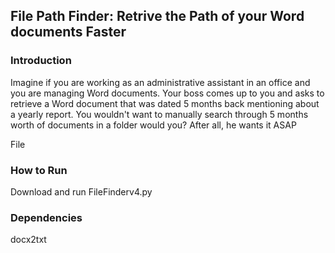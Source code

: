 
## File Path Finder: Retrive the Path of your Word documents Faster


### Introduction 
Imagine if you are working as an administrative assistant in an office and you are managing Word documents. Your boss comes up to you and asks to retrieve a Word document that was dated 5 months back mentioning about a yearly report. You wouldn't want to manually search through 5 months worth of documents in a folder would you? After all, he wants it ASAP

File

### How to Run
Download and run FileFinderv4.py 

### Dependencies
docx2txt
